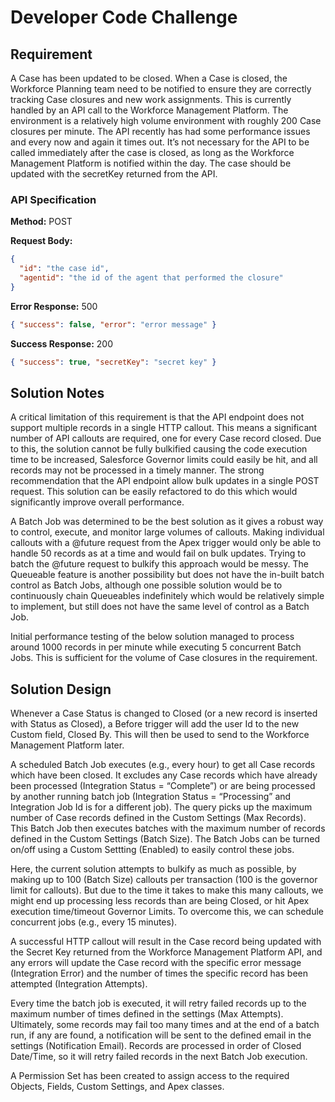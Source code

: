 # Developer Code Challenge

## Requirement

A Case has been updated to be closed. When a Case is closed, the Workforce Planning team need to be notified to ensure they are correctly tracking Case closures and new work assignments. This is currently handled by an API call to the Workforce Management Platform. The environment is a relatively high volume environment with roughly 200 Case closures per minute. The API recently has had some performance issues and every now and again it times out. It’s not necessary for the API to be called immediately after the case is closed, as long as the Workforce Management Platform is notified within the day. The case should be updated with the secretKey returned from the API.

### API Specification

**Method:** POST

**Request Body:**

```json
{
  "id": "the case id",
  "agentid": "the id of the agent that performed the closure"
}
```

**Error Response:**
500

```json
{ "success": false, "error": "error message" }
```

**Success Response:**
200

```json
{ "success": true, "secretKey": "secret key" }
```

## Solution Notes

A critical limitation of this requirement is that the API endpoint does not support multiple records in a single HTTP callout. This means a significant number of API callouts are required, one for every Case record closed. Due to this, the solution cannot be fully bulkified causing the code execution time to be increased, Salesforce Governor limits could easily be hit, and all records may not be processed in a timely manner. The strong recommendation that the API endpoint allow bulk updates in a single POST request. This solution can be easily refactored to do this which would significantly improve overall performance.

A Batch Job was determined to be the best solution as it gives a robust way to control, execute, and monitor large volumes of callouts. Making individual callouts with a @future request from the Apex trigger would only be able to handle 50 records as at a time and would fail on bulk updates. Trying to batch the @future request to bulkify this approach would be messy. The Queueable feature is another possibility but does not have the in-built batch control as Batch Jobs, although one possible solution would be to continuously chain Queueables indefinitely which would be relatively simple to implement, but still does not have the same level of control as a Batch Job.

Initial performance testing of the below solution managed to process around 1000 records in per minute while executing 5 concurrent Batch Jobs. This is sufficient for the volume of Case closures in the requirement.

## Solution Design

Whenever a Case Status is changed to Closed (or a new record is inserted with Status as Closed), a Before trigger will add the user Id to the new Custom field, Closed By. This will then be used to send to the Workforce Management Platform later.

A scheduled Batch Job executes (e.g., every hour) to get all Case records which have been closed. It excludes any Case records which have already been processed (Integration Status = “Complete”) or are being processed by another running batch job (Integration Status = “Processing” and Integration Job Id is for a different job). The query picks up the maximum number of Case records defined in the Custom Settings (Max Records). This Batch Job then executes batches with the maximum number of records defined in the Custom Settings (Batch Size). The Batch Jobs can be turned on/off using a Custom Settting (Enabled) to easily control these jobs.

Here, the current solution attempts to bulkify as much as possible, by making up to 100 (Batch Size) callouts per transaction (100 is the governor limit for callouts). But due to the time it takes to make this many callouts, we might end up processing less records than are being Closed, or hit Apex execution time/timeout Governor Limits. To overcome this, we can schedule concurrent jobs (e.g., every 15 minutes).

A successful HTTP callout will result in the Case record being updated with the Secret Key returned from the Workforce Management Platform API, and any errors will update the Case record with the specific error message (Integration Error) and the number of times the specific record has been attempted (Integration Attempts).

Every time the batch job is executed, it will retry failed records up to the maximum number of times defined in the settings (Max Attempts). Ultimately, some records may fail too many times and at the end of a batch run, if any are found, a notification will be sent to the defined email in the settings (Notification Email). Records are processed in order of Closed Date/Time, so it will retry failed records in the next Batch Job execution.

A Permission Set has been created to assign access to the required Objects, Fields, Custom Settings, and Apex classes.
